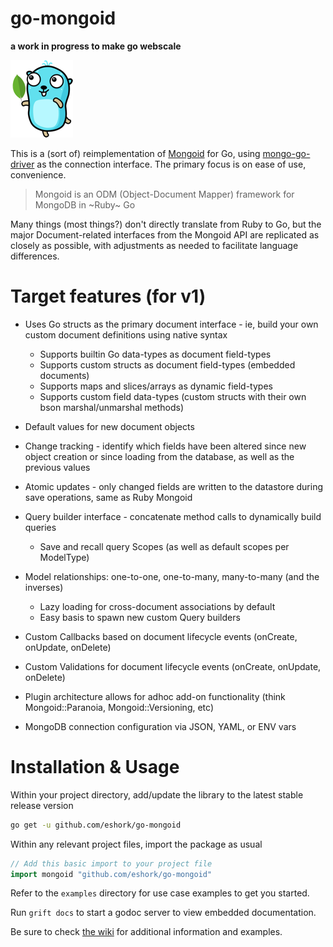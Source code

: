 # go-mongoid

**a work in progress to make go webscale**


![alt text](etc/assets/go-mongoid-100.png "Mongoid for Go")

This is a (sort of) reimplementation of [Mongoid](https://github.com/mongodb/mongoid) for Go, using [mongo-go-driver](https://github.com/mongodb/mongo-go-driver) as the connection interface. The primary focus is on ease of use, convenience.

> Mongoid is an ODM (Object-Document Mapper) framework for MongoDB in ~Ruby~ Go

Many things (most things?) don't directly translate from Ruby to Go, but the major Document-related interfaces from the Mongoid API are replicated as closely as possible, with adjustments as needed to facilitate language differences.

# Target features (for v1)

- Uses Go structs as the primary document interface - ie, build your own custom document definitions using native syntax
  - Supports builtin Go data-types as document field-types
  - Supports custom structs as document field-types (embedded documents)
  - Supports maps and slices/arrays as dynamic field-types
  - Supports custom field data-types (custom structs with their own bson marshal/unmarshal methods)
- Default values for new document objects
- Change tracking - identify which fields have been altered since new object creation or since loading from the database, as well as the previous values
- Atomic updates - only changed fields are written to the datastore during save operations, same as Ruby Mongoid
- Query builder interface - concatenate method calls to dynamically build queries
  - Save and recall query Scopes (as well as default scopes per ModelType)

- Model relationships: one-to-one, one-to-many, many-to-many (and the inverses)
  - Lazy loading for cross-document associations by default
  - Easy basis to spawn new custom Query builders

- Custom Callbacks based on document lifecycle events (onCreate, onUpdate, onDelete)

- Custom Validations for document lifecycle events (onCreate, onUpdate, onDelete)

- Plugin architecture allows for adhoc add-on functionality (think Mongoid::Paranoia, Mongoid::Versioning, etc)

- MongoDB connection configuration via JSON, YAML, or ENV vars



# Installation & Usage

Within your project directory, add/update the library to the latest stable release version

```bash
go get -u github.com/eshork/go-mongoid
```

Within any relevant project files, import the package as usual
```go
// Add this basic import to your project file
import mongoid "github.com/eshork/go-mongoid"
```

Refer to the `examples` directory for use case examples to get you started.

Run `grift docs` to start a godoc server to view embedded documentation.

Be sure to check [the wiki](https://github.com/eshork/go-mongoid/wiki) for additional information and examples.
